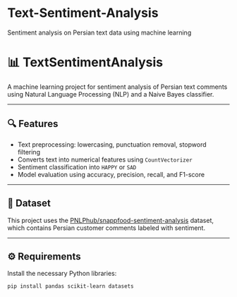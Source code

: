 # Text-Sentiment-Analysis
Sentiment analysis on Persian text data using machine learning
# 📊 TextSentimentAnalysis

A machine learning project for sentiment analysis of Persian text comments using Natural Language Processing (NLP) and a Naive Bayes classifier.

---

## 🔍 Features

- Text preprocessing: lowercasing, punctuation removal, stopword filtering  
- Converts text into numerical features using `CountVectorizer`  
- Sentiment classification into `HAPPY` or `SAD`  
- Model evaluation using accuracy, precision, recall, and F1-score  

---

## 📁 Dataset

This project uses the [PNLPhub/snappfood-sentiment-analysis](https://huggingface.co/datasets/PNLPhub/snappfood-sentiment-analysis) dataset, which contains Persian customer comments labeled with sentiment.

---

## ⚙️ Requirements

Install the necessary Python libraries:

```bash
pip install pandas scikit-learn datasets
